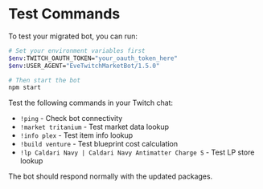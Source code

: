 # Test Commands

To test your migrated bot, you can run:

```bash
# Set your environment variables first
$env:TWITCH_OAUTH_TOKEN="your_oauth_token_here"
$env:USER_AGENT="EveTwitchMarketBot/1.5.0"

# Then start the bot
npm start
```

Test the following commands in your Twitch chat:
- `!ping` - Check bot connectivity
- `!market tritanium` - Test market data lookup
- `!info plex` - Test item info lookup
- `!build venture` - Test blueprint cost calculation
- `!lp Caldari Navy | Caldari Navy Antimatter Charge S` - Test LP store lookup

The bot should respond normally with the updated packages.
